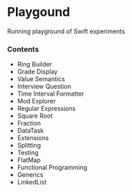 # Playgound
Running playground of Swift experiments

### Contents
* Ring Builder
* Grade Display
* Value Semantics
* Interview Question
* Time Interval Formatter
* Mod Explorer
* Regular Expressions
* Square Root
* Fraction
* DataTask
* Extensions
* Splitting
* Testing
* FlatMap
* Functional Programming
* Generics
* LinkedList
